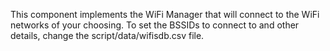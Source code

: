 This component implements the WiFi Manager that will connect to the WiFi networks of your choosing.
To set the BSSIDs to connect to and other details, change the script/data/wifisdb.csv file.

